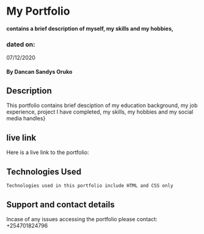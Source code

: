 # My Portfolio
####  contains a brief description of myself, my skills and my hobbies,
### dated on:
07/12/2020
#### By **Dancan Sandys Oruko**
## Description
This portfolio contains brief desciption of my education background, my job experience, project I have completed, my skills, my hobbies and my social media handles}
## live link
Here is a live link to the portfolio: 
## Technologies Used

    Technologies used in this portfolio include HTML and CSS only

## Support and contact details
Incase of any issues accessing the portfolio please contact: +254701824796
